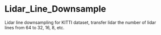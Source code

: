 # Lidar_Line_Downsample
Lidar line downsampling for KITTI dataset, transfer lidar the number of lidar lines from 64 to 32, 16, 8, etc.
